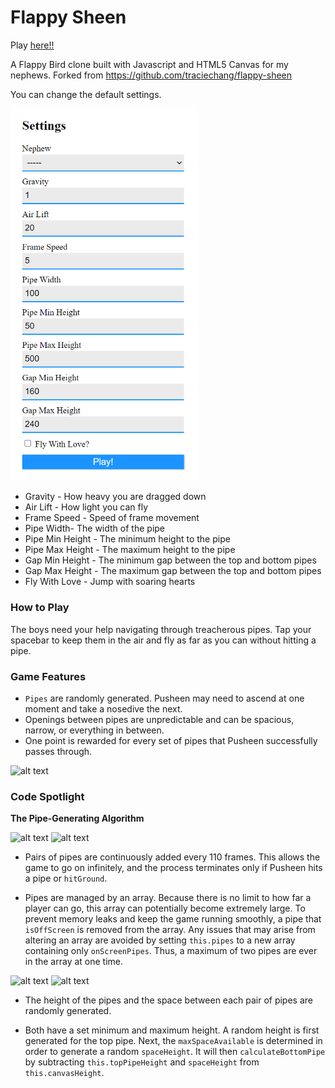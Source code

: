 # Flappy Sheen

Play [here!!](https://etuong.github.io/flappy-nephew/)

A Flappy Bird clone built with Javascript and HTML5 Canvas for my nephews. Forked from https://github.com/traciechang/flappy-sheen

You can change the default settings.

<img src="./assets/images/settings.png" alt="drawing" width="300"/>

- Gravity - How heavy you are dragged down
- Air Lift - How light you can fly
- Frame Speed - Speed of frame movement
- Pipe Width- The width of the pipe
- Pipe Min Height - The minimum height to the pipe
- Pipe Max Height - The maximum height to the pipe
- Gap Min Height - The minimum gap between the top and bottom pipes
- Gap Max Height - The maximum gap between the top and bottom pipes
- Fly With Love - Jump with soaring hearts

### How to Play

The boys need your help navigating through treacherous pipes. Tap your spacebar to keep them in the air and fly as far as you can without hitting a pipe.

### Game Features

- `Pipes` are randomly generated. Pusheen may need to ascend at one moment and take a nosedive the next.
- Openings between pipes are unpredictable and can be spacious, narrow, or everything in between.
- One point is rewarded for every set of pipes that Pusheen successfully passes through.

![alt text](https://res.cloudinary.com/dcf4iyb6t/image/upload/v1524183871/Flappy%20Sheen/flappy-sheen.gif)

### Code Spotlight

**The Pipe-Generating Algorithm**

![alt text](http://res.cloudinary.com/dcf4iyb6t/image/upload/c_scale,w_532/v1524170777/Flappy%20Sheen/drawFrame.png)
![alt text](http://res.cloudinary.com/dcf4iyb6t/image/upload/c_scale,w_597/v1524171091/Flappy%20Sheen/removeOffscreenPipes.png)

- Pairs of pipes are continuously added every 110 frames. This allows the game to go on infinitely, and the process terminates only if Pusheen hits a pipe or `hitGround`.

- Pipes are managed by an array. Because there is no limit to how far a player can go, this array can potentially become extremely large. To prevent memory leaks and keep the game running smoothly, a pipe that `isOffScreen` is removed from the array. Any issues that may arise from altering an array are avoided by setting `this.pipes` to a new array containing only `onScreenPipes`. Thus, a maximum of two pipes are ever in the array at one time.

![alt text](http://res.cloudinary.com/dcf4iyb6t/image/upload/c_scale,w_710/v1524180020/Flappy%20Sheen/calculateBottomPipe.png)
![alt text](http://res.cloudinary.com/dcf4iyb6t/image/upload/c_scale,w_659/v1524179147/Flappy%20Sheen/getSpaceHeight.png)

- The height of the pipes and the space between each pair of pipes are randomly generated.

- Both have a set minimum and maximum height. A random height is first generated for the top pipe. Next, the `maxSpaceAvailable` is determined in order to generate a random `spaceHeight`. It will then `calculateBottomPipe` by subtracting `this.topPipeHeight` and `spaceHeight` from `this.canvasHeight`.

